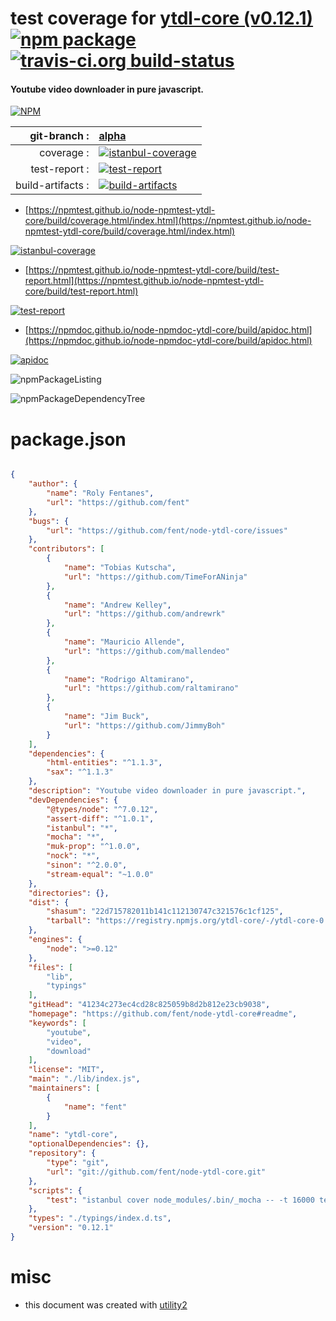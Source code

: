 # test coverage for  [ytdl-core (v0.12.1)](https://github.com/fent/node-ytdl-core#readme)  [![npm package](https://img.shields.io/npm/v/npmtest-ytdl-core.svg?style=flat-square)](https://www.npmjs.org/package/npmtest-ytdl-core) [![travis-ci.org build-status](https://api.travis-ci.org/npmtest/node-npmtest-ytdl-core.svg)](https://travis-ci.org/npmtest/node-npmtest-ytdl-core)
#### Youtube video downloader in pure javascript.

[![NPM](https://nodei.co/npm/ytdl-core.png?downloads=true&downloadRank=true&stars=true)](https://www.npmjs.com/package/ytdl-core)

| git-branch : | [alpha](https://github.com/npmtest/node-npmtest-ytdl-core/tree/alpha)|
|--:|:--|
| coverage : | [![istanbul-coverage](https://npmtest.github.io/node-npmtest-ytdl-core/build/coverage.badge.svg)](https://npmtest.github.io/node-npmtest-ytdl-core/build/coverage.html/index.html)|
| test-report : | [![test-report](https://npmtest.github.io/node-npmtest-ytdl-core/build/test-report.badge.svg)](https://npmtest.github.io/node-npmtest-ytdl-core/build/test-report.html)|
| build-artifacts : | [![build-artifacts](https://npmtest.github.io/node-npmtest-ytdl-core/glyphicons_144_folder_open.png)](https://github.com/npmtest/node-npmtest-ytdl-core/tree/gh-pages/build)|

- [https://npmtest.github.io/node-npmtest-ytdl-core/build/coverage.html/index.html](https://npmtest.github.io/node-npmtest-ytdl-core/build/coverage.html/index.html)

[![istanbul-coverage](https://npmtest.github.io/node-npmtest-ytdl-core/build/screenCapture.buildCi.browser.%252Ftmp%252Fbuild%252Fcoverage.lib.html.png)](https://npmtest.github.io/node-npmtest-ytdl-core/build/coverage.html/index.html)

- [https://npmtest.github.io/node-npmtest-ytdl-core/build/test-report.html](https://npmtest.github.io/node-npmtest-ytdl-core/build/test-report.html)

[![test-report](https://npmtest.github.io/node-npmtest-ytdl-core/build/screenCapture.buildCi.browser.%252Ftmp%252Fbuild%252Ftest-report.html.png)](https://npmtest.github.io/node-npmtest-ytdl-core/build/test-report.html)

- [https://npmdoc.github.io/node-npmdoc-ytdl-core/build/apidoc.html](https://npmdoc.github.io/node-npmdoc-ytdl-core/build/apidoc.html)

[![apidoc](https://npmdoc.github.io/node-npmdoc-ytdl-core/build/screenCapture.buildCi.browser.%252Ftmp%252Fbuild%252Fapidoc.html.png)](https://npmdoc.github.io/node-npmdoc-ytdl-core/build/apidoc.html)

![npmPackageListing](https://npmtest.github.io/node-npmtest-ytdl-core/build/screenCapture.npmPackageListing.svg)

![npmPackageDependencyTree](https://npmtest.github.io/node-npmtest-ytdl-core/build/screenCapture.npmPackageDependencyTree.svg)



# package.json

```json

{
    "author": {
        "name": "Roly Fentanes",
        "url": "https://github.com/fent"
    },
    "bugs": {
        "url": "https://github.com/fent/node-ytdl-core/issues"
    },
    "contributors": [
        {
            "name": "Tobias Kutscha",
            "url": "https://github.com/TimeForANinja"
        },
        {
            "name": "Andrew Kelley",
            "url": "https://github.com/andrewrk"
        },
        {
            "name": "Mauricio Allende",
            "url": "https://github.com/mallendeo"
        },
        {
            "name": "Rodrigo Altamirano",
            "url": "https://github.com/raltamirano"
        },
        {
            "name": "Jim Buck",
            "url": "https://github.com/JimmyBoh"
        }
    ],
    "dependencies": {
        "html-entities": "^1.1.3",
        "sax": "^1.1.3"
    },
    "description": "Youtube video downloader in pure javascript.",
    "devDependencies": {
        "@types/node": "^7.0.12",
        "assert-diff": "^1.0.1",
        "istanbul": "*",
        "mocha": "*",
        "muk-prop": "^1.0.0",
        "nock": "*",
        "sinon": "^2.0.0",
        "stream-equal": "~1.0.0"
    },
    "directories": {},
    "dist": {
        "shasum": "22d715782011b141c112130747c321576c1cf125",
        "tarball": "https://registry.npmjs.org/ytdl-core/-/ytdl-core-0.12.1.tgz"
    },
    "engines": {
        "node": ">=0.12"
    },
    "files": [
        "lib",
        "typings"
    ],
    "gitHead": "41234c273ec4cd28c825059b8d2b812e23cb9038",
    "homepage": "https://github.com/fent/node-ytdl-core#readme",
    "keywords": [
        "youtube",
        "video",
        "download"
    ],
    "license": "MIT",
    "main": "./lib/index.js",
    "maintainers": [
        {
            "name": "fent"
        }
    ],
    "name": "ytdl-core",
    "optionalDependencies": {},
    "repository": {
        "type": "git",
        "url": "git://github.com/fent/node-ytdl-core.git"
    },
    "scripts": {
        "test": "istanbul cover node_modules/.bin/_mocha -- -t 16000 test/*-test.js"
    },
    "types": "./typings/index.d.ts",
    "version": "0.12.1"
}
```



# misc
- this document was created with [utility2](https://github.com/kaizhu256/node-utility2)
